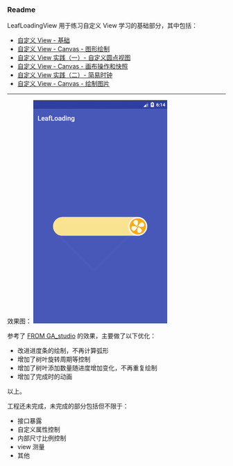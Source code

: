 ### Readme

LeafLoadingView 用于练习自定义 View 学习的基础部分，其中包括：
-  [自定义 View - 基础]()
-  [自定义 View - Canvas - 图形绘制]()
-  [自定义 View 实践（一）- 自定义圆点视图]()
-  [自定义 View - Canvas - 画布操作和快照]()
-  [自定义 View 实践（二）- 简易时钟]()
-  [自定义 View - Canvas - 绘制图片]()

---

效果图：
![GIF.gif](GIF.gif)


参考了 [FROM  GA_studio](http://blog.csdn.net/tianjian4592/article/details/44538605) 的效果，主要做了以下优化：
- 改进进度条的绘制，不再计算弧形
- 增加了树叶旋转周期等控制
- 增加了树叶添加数量随进度增加变化，不再重复绘制
- 增加了完成时的动画

以上。

工程还未完成，未完成的部分包括但不限于：
- 接口暴露
- 自定义属性控制
- 内部尺寸比例控制
- view 测量
- 其他
